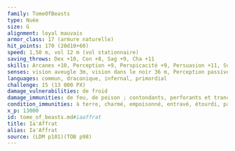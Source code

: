 ```yaml
---
family: TomeOfBeasts
type: Nuée
size: G
alignment: loyal mauvais
armor_class: 17 (armure naturelle)
hit_points: 170 (20d10+60)
speed: 1,50 m, vol 12 m (vol stationnaire)
saving_throws: Dex +10, Con +8, Sag +9, Cha +11
skills: Arcanes +10, Perception +9, Perspicacité +9, Persuasion +11, Supercherie +11
senses: vision aveugle 3m, vision dans le noir 36 m, Perception passive 19
languages: commun, draconique, infernal, primordial
challenge: 15 (13 000 PX)
damage_vulnerabilities: de froid
damage_immunities: de feu, de poison ; contondants, perforants et tranchants
condition_immunities: à terre, charmé, empoisonné, entravé, étourdi, paralysé, pétrifié, terrorisé
x_p: 13000
id: tome_of_beasts.md#iaaffrat
title: Ia'Affrat
alias: Ia'Affrat
source: (LDM p101)(TOB p98)
---
```


